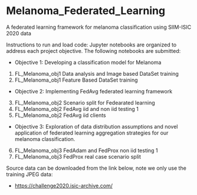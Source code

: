 # Melanoma_Federated_Learning
A federated learning framework for melanoma classification using SIIM-ISIC 2020 data

Instructions to run and load code: 
Jupyter notebooks are organized to address each project objective. The following notebooks are submitted: 

* Objective 1: Developing a classification model for Melanoma
1.	FL_Melanoma_obj1 Data analysis and Image based DataSet training
2.	FL_Melanoma_obj1 Feature Based DataSet training
* Objective 2: Implementing FedAvg federated learning framework
3.	FL_Melanoma_obj2 Scenario split for Fedearated learning
4.	FL_Melanoma_obj2  FedAvg iid and non iid testing 1
5.	FL_Melanoma_obj2  FedAvg iid clients
* Objective 3: Exploration of data distribution assumptions and novel application of federated learning aggregation strategies for our melanoma classification.
6.	FL_Melanoma_obj3  FedAdam and FedProx non iid testing 1
7.	FL_Melanoma_obj3  FedProx real case scenario split

Source data can be downloaded from the link below, note we only use the training JPEG data:
-	https://challenge2020.isic-archive.com/
